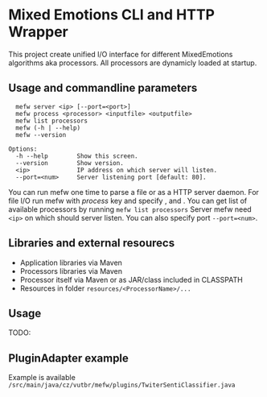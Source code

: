 # Mixed Emotions CLI and HTTP Wrapper
This project create unified I/O interface for different MixedEmotions algorithms aka processors. All processors are dynamicly loaded at startup.

## Usage and commandline parameters
```
  mefw server <ip> [--port=<port>]
  mefw process <processor> <inputfile> <outputfile>
  mefw list processors
  mefw (-h | --help)
  mefw --version

Options:
  -h --help        Show this screen.
  --version        Show version.
  <ip>             IP address on which server will listen.
  --port=<num>     Server listening port [default: 80].
```
You can run mefw one time to parse a file or as a HTTP server daemon. For file I/O run mefw with *process* key and specify **<processor>**, **<inputfile>** and **<outputfile>**.
You can get list of available processors by running
```mefw list processors```
Server mefw need ```<ip>``` on which should server listen. You can also specify port ```--port=<num>```.

## Libraries and external resourecs
- Application libraries via Maven
- Processors libraries via Maven
- Processor itself via Maven or as JAR/class included in CLASSPATH
- Resources in folder ```resources/<ProcessorName>/...```


## Usage
TODO:

## PluginAdapter example
Example is available ```/src/main/java/cz/vutbr/mefw/plugins/TwiterSentiClassifier.java```